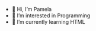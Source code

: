 - 👋 Hi, I’m Pamela
- 👀 I’m interested in Programming
- 🌱 I’m currently learning HTML

<!---
withoutcnt/withoutcnt is a ✨ special ✨ repository because its `README.md` (this file) appears on your GitHub profile.
You can click the Preview link to take a look at your changes.
--->
